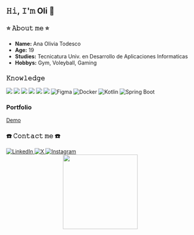 ## 𝙷𝚒, 𝙸'𝚖 Oli 👋

### ⭐ 𝙰𝚋𝚘𝚞𝚝 𝚖𝚎 ⭐
<ul>
  <li><b>Name:</b> Ana Olivia Todesco </li>
  <li><b>Age:</b> 19 </li>
  <li><b>Studies:</b> Tecnicatura Univ. en Desarrollo de Aplicaciones Informaticas</li>
  <li><b>Hobbys:</b> Gym, Voleyball, Gaming </li>
</ul>

### 𝙺𝚗𝚘𝚠𝚕𝚎𝚍𝚐𝚎
<div id="badges">
<img src="https://img.shields.io/badge/html5-%23E34F26.svg?style=for-the-badge&logo=html5&logoColor=white" alt"HTML">
<img src="https://img.shields.io/badge/css3-%231572B6.svg?style=for-the-badge&logo=css3&logoColor=white" alt"CSS">
<img src="https://img.shields.io/badge/javascript-%23323330.svg?style=for-the-badge&logo=javascript&logoColor=%23F7DF1E" alt"JavaScript">
<img src="https://img.shields.io/badge/java-%23ED8B00.svg?style=for-the-badge&logo=openjdk&logoColor=white" alt"Java">
<img src="https://img.shields.io/badge/php-%23777BB4.svg?style=for-the-badge&logo=php&logoColor=white" alt"PHP">
<img src="https://img.shields.io/badge/mysql-%2300f.svg?style=for-the-badge&logo=mysql&logoColor=white" alt"MYSQL">
<img src="https://img.shields.io/badge/figma-%23F24E1E.svg?style=for-the-badge&logo=figma&logoColor=white" alt="Figma"/>
<img src="https://img.shields.io/badge/docker-%230db7ed.svg?style=for-the-badge&logo=docker&logoColor=white" alt="Docker"/>
<img src="https://img.shields.io/badge/kotlin-%230095D5.svg?style=for-the-badge&logo=kotlin&logoColor=white" alt="Kotlin"/>
<img src="https://img.shields.io/badge/spring%20boot-%236DB33F.svg?style=for-the-badge&logo=springboot&logoColor=white" alt="Spring Boot"/>
</div>

### Portfolio
<a href="https://portfolio-v1-rynz.vercel.app/">Demo</a>

### ☎️ 𝙲𝚘𝚗𝚝𝚊𝚌𝚝 𝚖𝚎 ☎️
<div id="badges">
  <a href="https://www.linkedin.com/in/ana-olivia-todesco-324958288/"> 
    <img src="https://img.shields.io/badge/LinkedIn-blue?style=for-the-badge&logo=linkedin&logoColor=white" alt="LinkedIn"/>
  </a>
  <a href="https://twitter.com/olii_todesco">
     <img src="https://img.shields.io/badge/X-000000.svg?style=for-the-badge&logo=x&logoColor=white" alt="X"/>
  <a/>
    <a href="https://www.instagram.com/oliviatodesco/">
      <img src="https://img.shields.io/badge/Instagram-E4405F.svg?style=for-the-badge&logo=instagram&logoColor=white" alt="Instagram"/>
    </a> 
</div>


<div id="header" align="center">
  <img src="https://64.media.tumblr.com/c70e8fcdf61a132a873f99db163896a2/tumblr_o48ggtdpJA1sfmahro1_400.gifv" width="200"/>
</div>

<img src="https://komarev.com/ghpvc/?username=condorcoders&style=flat-square&color=blue" alt=""/>

